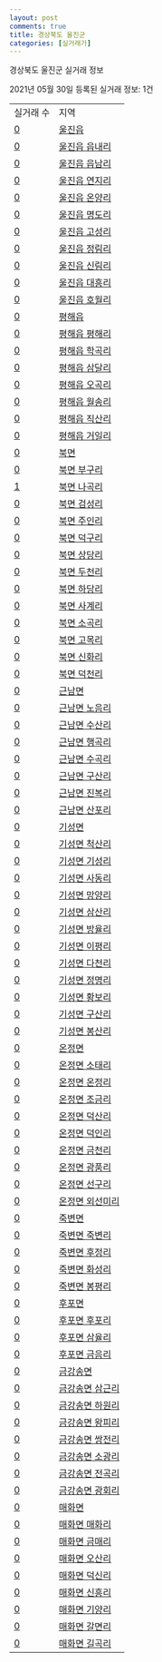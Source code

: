 ```yaml
---
layout: post
comments: true
title: 경상북도 울진군
categories: [실거래가]
---
```


경상북도 울진군 실거래 정보

2021년 05월 30일 등록된 실거래 정보: 1건


<table>
  <tr>
    <td>실거래 수</td>
    <td>지역</td>
  </tr>

  
  <tr>
    <td><a href="4793025000.html">0</a></td>
    <td><a href="4793025000.html">울진읍</a></td>
  </tr>
    

  <tr>
    <td><a href="4793025021.html">0</a></td>
    <td><a href="4793025021.html">울진읍 읍내리</a></td>
  </tr>
    

  <tr>
    <td><a href="4793025022.html">0</a></td>
    <td><a href="4793025022.html">울진읍 읍남리</a></td>
  </tr>
    

  <tr>
    <td><a href="4793025023.html">0</a></td>
    <td><a href="4793025023.html">울진읍 연지리</a></td>
  </tr>
    

  <tr>
    <td><a href="4793025024.html">0</a></td>
    <td><a href="4793025024.html">울진읍 온양리</a></td>
  </tr>
    

  <tr>
    <td><a href="4793025025.html">0</a></td>
    <td><a href="4793025025.html">울진읍 명도리</a></td>
  </tr>
    

  <tr>
    <td><a href="4793025026.html">0</a></td>
    <td><a href="4793025026.html">울진읍 고성리</a></td>
  </tr>
    

  <tr>
    <td><a href="4793025027.html">0</a></td>
    <td><a href="4793025027.html">울진읍 정림리</a></td>
  </tr>
    

  <tr>
    <td><a href="4793025028.html">0</a></td>
    <td><a href="4793025028.html">울진읍 신림리</a></td>
  </tr>
    

  <tr>
    <td><a href="4793025029.html">0</a></td>
    <td><a href="4793025029.html">울진읍 대흥리</a></td>
  </tr>
    

  <tr>
    <td><a href="4793025030.html">0</a></td>
    <td><a href="4793025030.html">울진읍 호월리</a></td>
  </tr>
    

  <tr>
    <td><a href="4793025300.html">0</a></td>
    <td><a href="4793025300.html">평해읍</a></td>
  </tr>
    

  <tr>
    <td><a href="4793025321.html">0</a></td>
    <td><a href="4793025321.html">평해읍 평해리</a></td>
  </tr>
    

  <tr>
    <td><a href="4793025322.html">0</a></td>
    <td><a href="4793025322.html">평해읍 학곡리</a></td>
  </tr>
    

  <tr>
    <td><a href="4793025323.html">0</a></td>
    <td><a href="4793025323.html">평해읍 삼달리</a></td>
  </tr>
    

  <tr>
    <td><a href="4793025324.html">0</a></td>
    <td><a href="4793025324.html">평해읍 오곡리</a></td>
  </tr>
    

  <tr>
    <td><a href="4793025325.html">0</a></td>
    <td><a href="4793025325.html">평해읍 월송리</a></td>
  </tr>
    

  <tr>
    <td><a href="4793025326.html">0</a></td>
    <td><a href="4793025326.html">평해읍 직산리</a></td>
  </tr>
    

  <tr>
    <td><a href="4793025327.html">0</a></td>
    <td><a href="4793025327.html">평해읍 거일리</a></td>
  </tr>
    

  <tr>
    <td><a href="4793031000.html">0</a></td>
    <td><a href="4793031000.html">북면</a></td>
  </tr>
    

  <tr>
    <td><a href="4793031021.html">0</a></td>
    <td><a href="4793031021.html">북면 부구리</a></td>
  </tr>
    

  <tr>
    <td><a href="4793031022.html">1</a></td>
    <td><a href="4793031022.html">북면 나곡리</a></td>
  </tr>
    

  <tr>
    <td><a href="4793031023.html">0</a></td>
    <td><a href="4793031023.html">북면 검성리</a></td>
  </tr>
    

  <tr>
    <td><a href="4793031024.html">0</a></td>
    <td><a href="4793031024.html">북면 주인리</a></td>
  </tr>
    

  <tr>
    <td><a href="4793031025.html">0</a></td>
    <td><a href="4793031025.html">북면 덕구리</a></td>
  </tr>
    

  <tr>
    <td><a href="4793031026.html">0</a></td>
    <td><a href="4793031026.html">북면 상당리</a></td>
  </tr>
    

  <tr>
    <td><a href="4793031027.html">0</a></td>
    <td><a href="4793031027.html">북면 두천리</a></td>
  </tr>
    

  <tr>
    <td><a href="4793031028.html">0</a></td>
    <td><a href="4793031028.html">북면 하당리</a></td>
  </tr>
    

  <tr>
    <td><a href="4793031029.html">0</a></td>
    <td><a href="4793031029.html">북면 사계리</a></td>
  </tr>
    

  <tr>
    <td><a href="4793031030.html">0</a></td>
    <td><a href="4793031030.html">북면 소곡리</a></td>
  </tr>
    

  <tr>
    <td><a href="4793031031.html">0</a></td>
    <td><a href="4793031031.html">북면 고목리</a></td>
  </tr>
    

  <tr>
    <td><a href="4793031032.html">0</a></td>
    <td><a href="4793031032.html">북면 신화리</a></td>
  </tr>
    

  <tr>
    <td><a href="4793031033.html">0</a></td>
    <td><a href="4793031033.html">북면 덕천리</a></td>
  </tr>
    

  <tr>
    <td><a href="4793033000.html">0</a></td>
    <td><a href="4793033000.html">근남면</a></td>
  </tr>
    

  <tr>
    <td><a href="4793033021.html">0</a></td>
    <td><a href="4793033021.html">근남면 노음리</a></td>
  </tr>
    

  <tr>
    <td><a href="4793033022.html">0</a></td>
    <td><a href="4793033022.html">근남면 수산리</a></td>
  </tr>
    

  <tr>
    <td><a href="4793033023.html">0</a></td>
    <td><a href="4793033023.html">근남면 행곡리</a></td>
  </tr>
    

  <tr>
    <td><a href="4793033024.html">0</a></td>
    <td><a href="4793033024.html">근남면 수곡리</a></td>
  </tr>
    

  <tr>
    <td><a href="4793033025.html">0</a></td>
    <td><a href="4793033025.html">근남면 구산리</a></td>
  </tr>
    

  <tr>
    <td><a href="4793033026.html">0</a></td>
    <td><a href="4793033026.html">근남면 진복리</a></td>
  </tr>
    

  <tr>
    <td><a href="4793033027.html">0</a></td>
    <td><a href="4793033027.html">근남면 산포리</a></td>
  </tr>
    

  <tr>
    <td><a href="4793035000.html">0</a></td>
    <td><a href="4793035000.html">기성면</a></td>
  </tr>
    

  <tr>
    <td><a href="4793035021.html">0</a></td>
    <td><a href="4793035021.html">기성면 척산리</a></td>
  </tr>
    

  <tr>
    <td><a href="4793035022.html">0</a></td>
    <td><a href="4793035022.html">기성면 기성리</a></td>
  </tr>
    

  <tr>
    <td><a href="4793035023.html">0</a></td>
    <td><a href="4793035023.html">기성면 사동리</a></td>
  </tr>
    

  <tr>
    <td><a href="4793035024.html">0</a></td>
    <td><a href="4793035024.html">기성면 망양리</a></td>
  </tr>
    

  <tr>
    <td><a href="4793035025.html">0</a></td>
    <td><a href="4793035025.html">기성면 삼산리</a></td>
  </tr>
    

  <tr>
    <td><a href="4793035026.html">0</a></td>
    <td><a href="4793035026.html">기성면 방율리</a></td>
  </tr>
    

  <tr>
    <td><a href="4793035027.html">0</a></td>
    <td><a href="4793035027.html">기성면 이평리</a></td>
  </tr>
    

  <tr>
    <td><a href="4793035028.html">0</a></td>
    <td><a href="4793035028.html">기성면 다천리</a></td>
  </tr>
    

  <tr>
    <td><a href="4793035029.html">0</a></td>
    <td><a href="4793035029.html">기성면 정명리</a></td>
  </tr>
    

  <tr>
    <td><a href="4793035030.html">0</a></td>
    <td><a href="4793035030.html">기성면 황보리</a></td>
  </tr>
    

  <tr>
    <td><a href="4793035031.html">0</a></td>
    <td><a href="4793035031.html">기성면 구산리</a></td>
  </tr>
    

  <tr>
    <td><a href="4793035032.html">0</a></td>
    <td><a href="4793035032.html">기성면 봉산리</a></td>
  </tr>
    

  <tr>
    <td><a href="4793036000.html">0</a></td>
    <td><a href="4793036000.html">온정면</a></td>
  </tr>
    

  <tr>
    <td><a href="4793036021.html">0</a></td>
    <td><a href="4793036021.html">온정면 소태리</a></td>
  </tr>
    

  <tr>
    <td><a href="4793036022.html">0</a></td>
    <td><a href="4793036022.html">온정면 온정리</a></td>
  </tr>
    

  <tr>
    <td><a href="4793036023.html">0</a></td>
    <td><a href="4793036023.html">온정면 조금리</a></td>
  </tr>
    

  <tr>
    <td><a href="4793036024.html">0</a></td>
    <td><a href="4793036024.html">온정면 덕산리</a></td>
  </tr>
    

  <tr>
    <td><a href="4793036025.html">0</a></td>
    <td><a href="4793036025.html">온정면 덕인리</a></td>
  </tr>
    

  <tr>
    <td><a href="4793036026.html">0</a></td>
    <td><a href="4793036026.html">온정면 금천리</a></td>
  </tr>
    

  <tr>
    <td><a href="4793036027.html">0</a></td>
    <td><a href="4793036027.html">온정면 광품리</a></td>
  </tr>
    

  <tr>
    <td><a href="4793036028.html">0</a></td>
    <td><a href="4793036028.html">온정면 선구리</a></td>
  </tr>
    

  <tr>
    <td><a href="4793036029.html">0</a></td>
    <td><a href="4793036029.html">온정면 외선미리</a></td>
  </tr>
    

  <tr>
    <td><a href="4793037000.html">0</a></td>
    <td><a href="4793037000.html">죽변면</a></td>
  </tr>
    

  <tr>
    <td><a href="4793037021.html">0</a></td>
    <td><a href="4793037021.html">죽변면 죽변리</a></td>
  </tr>
    

  <tr>
    <td><a href="4793037022.html">0</a></td>
    <td><a href="4793037022.html">죽변면 후정리</a></td>
  </tr>
    

  <tr>
    <td><a href="4793037023.html">0</a></td>
    <td><a href="4793037023.html">죽변면 화성리</a></td>
  </tr>
    

  <tr>
    <td><a href="4793037024.html">0</a></td>
    <td><a href="4793037024.html">죽변면 봉평리</a></td>
  </tr>
    

  <tr>
    <td><a href="4793038000.html">0</a></td>
    <td><a href="4793038000.html">후포면</a></td>
  </tr>
    

  <tr>
    <td><a href="4793038021.html">0</a></td>
    <td><a href="4793038021.html">후포면 후포리</a></td>
  </tr>
    

  <tr>
    <td><a href="4793038022.html">0</a></td>
    <td><a href="4793038022.html">후포면 삼율리</a></td>
  </tr>
    

  <tr>
    <td><a href="4793038023.html">0</a></td>
    <td><a href="4793038023.html">후포면 금음리</a></td>
  </tr>
    

  <tr>
    <td><a href="4793039000.html">0</a></td>
    <td><a href="4793039000.html">금강송면</a></td>
  </tr>
    

  <tr>
    <td><a href="4793039021.html">0</a></td>
    <td><a href="4793039021.html">금강송면 삼근리</a></td>
  </tr>
    

  <tr>
    <td><a href="4793039022.html">0</a></td>
    <td><a href="4793039022.html">금강송면 하원리</a></td>
  </tr>
    

  <tr>
    <td><a href="4793039023.html">0</a></td>
    <td><a href="4793039023.html">금강송면 왕피리</a></td>
  </tr>
    

  <tr>
    <td><a href="4793039024.html">0</a></td>
    <td><a href="4793039024.html">금강송면 쌍전리</a></td>
  </tr>
    

  <tr>
    <td><a href="4793039025.html">0</a></td>
    <td><a href="4793039025.html">금강송면 소광리</a></td>
  </tr>
    

  <tr>
    <td><a href="4793039026.html">0</a></td>
    <td><a href="4793039026.html">금강송면 전곡리</a></td>
  </tr>
    

  <tr>
    <td><a href="4793039027.html">0</a></td>
    <td><a href="4793039027.html">금강송면 광회리</a></td>
  </tr>
    

  <tr>
    <td><a href="4793040000.html">0</a></td>
    <td><a href="4793040000.html">매화면</a></td>
  </tr>
    

  <tr>
    <td><a href="4793040021.html">0</a></td>
    <td><a href="4793040021.html">매화면 매화리</a></td>
  </tr>
    

  <tr>
    <td><a href="4793040022.html">0</a></td>
    <td><a href="4793040022.html">매화면 금매리</a></td>
  </tr>
    

  <tr>
    <td><a href="4793040023.html">0</a></td>
    <td><a href="4793040023.html">매화면 오산리</a></td>
  </tr>
    

  <tr>
    <td><a href="4793040024.html">0</a></td>
    <td><a href="4793040024.html">매화면 덕신리</a></td>
  </tr>
    

  <tr>
    <td><a href="4793040025.html">0</a></td>
    <td><a href="4793040025.html">매화면 신흥리</a></td>
  </tr>
    

  <tr>
    <td><a href="4793040026.html">0</a></td>
    <td><a href="4793040026.html">매화면 기양리</a></td>
  </tr>
    

  <tr>
    <td><a href="4793040027.html">0</a></td>
    <td><a href="4793040027.html">매화면 갈면리</a></td>
  </tr>
    

  <tr>
    <td><a href="4793040028.html">0</a></td>
    <td><a href="4793040028.html">매화면 길곡리</a></td>
  </tr>
    


</table>
    